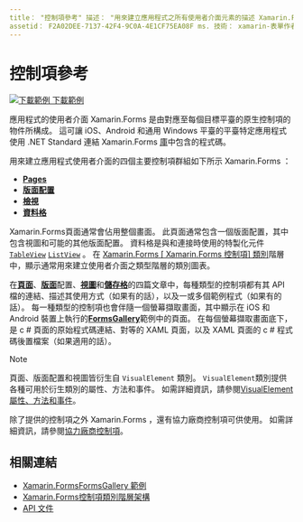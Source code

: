 ```yaml
---
title： "控制項參考" 描述： "用來建立應用程式之所有使用者介面元素的描述 Xamarin.Forms 。 本文列出組成應用程式使用者介面的控制項群組 Xamarin.Forms 。」
assetid： F2A02DEE-7137-42F4-9C0A-4E1CF75EA08F ms. 技術： xamarin-表單作者： davidbritch ms. author： dabritch ms. 日期：08/08/2019 否-loc： [ Xamarin.Forms ， Xamarin.Essentials ]
---
```


# <a name="controls-reference"></a>控制項參考

[![下載範例 ](~/media/shared/download.png) 下載範例](https://docs.microsoft.com/samples/xamarin/xamarin-forms-samples/formsgallery/)

應用程式的使用者介面 Xamarin.Forms 是由對應至每個目標平臺的原生控制項的物件所構成。 這可讓 iOS、Android 和通用 Windows 平臺的平臺特定應用程式使用 .NET Standard 連結 Xamarin.Forms [庫](~/cross-platform/app-fundamentals/net-standard.md)中包含的程式碼。

用來建立應用程式使用者介面的四個主要控制項群組如下所示 Xamarin.Forms ：

- [**Pages**](pages.md)
- [**版面配置**](layouts.md)
- [**檢視**](views.md)
- [**資料格**](cells.md)

Xamarin.Forms頁面通常會佔用整個畫面。 此頁面通常包含一個版面配置，其中包含視圖和可能的其他版面配置。 資料格是與和連接時使用的特製化元件 [`TableView`](views.md#tableview) [`ListView`](views.md#listview) 。 在 [ Xamarin.Forms [ Xamarin.Forms 控制項] 類別](~/xamarin-forms/internals/class-hierarchy.md)階層中，顯示通常用來建立使用者介面之類型階層的類別圖表。

在[**頁面**](pages.md)、[**版面**](layouts.md)配置、[**視圖**](views.md)和[**儲存格**](cells.md)的四篇文章中，每種類型的控制項都有其 API 檔的連結、描述其使用方式（如果有的話），以及一或多個範例程式（如果有的話）。 每一種類型的控制項也會伴隨一個螢幕擷取畫面，其中顯示在 iOS 和 Android 裝置上執行的[**FormsGallery**](https://docs.microsoft.com/samples/xamarin/xamarin-forms-samples/formsgallery)範例中的頁面。 在每個螢幕擷取畫面底下，是 c # 頁面的原始程式碼連結、對等的 XAML 頁面，以及 XAML 頁面的 c # 程式碼後置檔案（如果適用的話）。

> [!NOTE]
> 頁面、版面配置和視圖皆衍生自 `VisualElement` 類別。 `VisualElement`類別提供各種可用於衍生類別的屬性、方法和事件。 如需詳細資訊，請參閱[VisualElement 屬性、方法和事件](common-properties.md)。

除了提供的控制項之外 Xamarin.Forms ，還有協力廠商控制項可供使用。 如需詳細資訊，請參閱[協力廠商控制項](thirdparty.md)。

## <a name="related-links"></a>相關連結

- [Xamarin.FormsFormsGallery 範例](https://docs.microsoft.com/samples/xamarin/xamarin-forms-samples/formsgallery)
- [Xamarin.Forms控制項類別階層架構](~/xamarin-forms/internals/class-hierarchy.md)
- [API 文件](https://docs.microsoft.com/dotnet/api/xamarin.forms?view=xamarin-forms)
